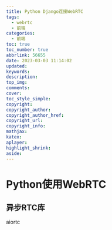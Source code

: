 ```yaml
---
title: Python Django连接WebRTC
tags:
  - webrtc
  - 前端
categories:
  - 前端
toc: true
toc_number: true
abbrlink: 56655
date: 2023-03-03 11:14:02
updated:
keywords:
description:
top_img:
comments:
cover:
toc_style_simple:
copyright:
copyright_author:
copyright_author_href:
copyright_url:
copyright_info:
mathjax:
katex:
aplayer:
highlight_shrink:
aside:
---
```


# Python使用WebRTC

## 异步RTC库

aiortc
